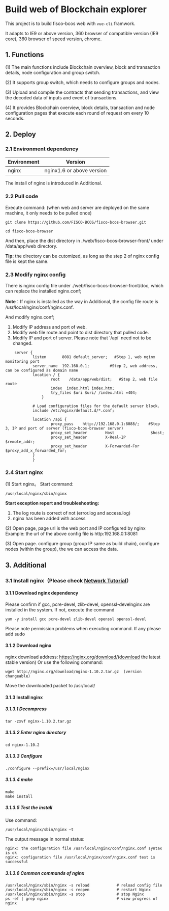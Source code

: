 

# Build web of Blockchain explorer

This project is to build fisco-bcos web with `vue-cli` framwork.

It adapts to IE9 or above version, 360 browser of compatible version (IE9 core), 360 browser of speed version, chrome.

## 1. Functions

(1) The main functions include Blockchain overview, block and transaction details, node configuration and group switch.

(2) It supports group switch, which needs to configure groups and nodes.

(3) Upload and compile the contracts that sending transactions, and view the decoded data of inputs and event of transactions.

(4) It provides Blockchain overview, block details, transaction and node configuration pages that execute each round of request om every 10 seconds.

## 2. Deploy

### 2.1 Environment dependency

| Environment     | Version              |
| ------ | --------------- |
| nginx   | nginx1.6 or above version    |

The install of nginx is introduced in Additional.


### 2.2 Pull code


Execute command: (when web and server are deployed on the same machine, it only needs to be pulled once)

```shell
git clone https://github.com/FISCO-BCOS/fisco-bcos-browser.git
```

```shell
cd fisco-bcos-browser
```

And then, place the dist directory in ./web/fisco-bcos-browser-front/ under /data/app/web directory.

**Tip:** the directory can be cutomized, as long as the step 2 of nginx config file is kept the same.

### 2.3 Modify nginx config

There is nginx config file under ./web/fisco-bcos-browser-front/doc, which can replace the installed nginx.conf;

**Note**：If nginx is installed as the way in Additional, the config file route is /usr/local/nginx/conf/nginx.conf.

And modify nginx.conf;

1. Modify IP address and port of web.
2. Modify web file route and point to dist directory that pulled code.
3. Modify IP and port of server. Please note that '/api' need not to be changed.

```Nginx
    server {
            listen       8081 default_server;   #Step 1, web nginx monitoring port
            server_name  192.168.0.1;         #Step 2, web address, can be configured as domain name
            location / {
                    root    /data/app/web/dist;   #Step 2, web file route
                    index  index.html index.htm;
                    try_files $uri $uri/ /index.html =404;
                }

            # Load configuration files for the default server block.
            include /etc/nginx/default.d/*.conf;

            location /api {
                    proxy_pass    http://192.168.0.1:8088/;    #Step 3, IP and port of server (fisco-bcos-browser server)
               	 	proxy_set_header		Host				$host;
                    proxy_set_header		X-Real-IP			$remote_addr;
                    proxy_set_header		X-Forwarded-For		$proxy_add_x_forwarded_for;
            }
            }
```

### 2.4 Start nginx

(1) Start nginx。
Start command:

```shell
/usr/local/nginx/sbin/nginx   
```
**Start exception report and troubleshooting:**

1. The log route is correct of not (error.log and access.log)
2. nginx has been added with access

(2) Open page, page url is the web port and IP configured by nginx
Example: the url of the above config file is http:192.168.0.1:8081

(3) Open page. configure group (group IP same as build chain), configure nodes (within the group), the we can access the data.

## 3. Additional
### 3.1 Install nginx（Please check [Network Tutorial](http://www.runoob.com/linux/nginx-install-setup.html)）
#### 3.1.1 Download nginx dependency
Please confirm if gcc, pcre-devel, zlib-devel, openssl-develnginx are installed in the system. If not, execute the command

	yum -y install gcc pcre-devel zlib-devel openssl openssl-devel
Please note permission problems when executing command. If any please add sudo
#### 3.1.2 Download nginx
nginx download address: https://nginx.org/download/(download the latest stable version)
Or use the following command:

	wget http://nginx.org/download/nginx-1.10.2.tar.gz  (version changeable)
Move the downloaded packet to /usr/local/
#### 3.1.3 Install nginx
##### 3.1.3.1 Decompress
	tar -zxvf nginx-1.10.2.tar.gz

##### 3.1.3.2 Enter nginx directory

	cd nginx-1.10.2
##### 3.1.3.3 Configure

	./configure --prefix=/usr/local/nginx

##### 3.1.3.4 make

	make
	make install
##### 3.1.3.5 Test the install
Use command:

	/usr/local/nginx/sbin/nginx –t

The output message in normal status:

	nginx: the configuration file /usr/local/nginx/conf/nginx.conf syntax is ok
	nginx: configuration file /usr/local/nginx/conf/nginx.conf test is successful
##### 3.1.3.6 Common commands of nginx
```shell
/usr/local/nginx/sbin/nginx -s reload            # reload config file
/usr/local/nginx/sbin/nginx -s reopen            # restart Nginx
/usr/local/nginx/sbin/nginx -s stop              # stop Nginx
ps -ef | grep nginx                              # view progress of nginx
```
